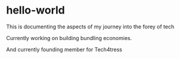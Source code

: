 # hello-world
This is documenting the aspects of my journey into the forey of tech

Currently working on building bundling economies. 

And currently founding member for Tech4tress


